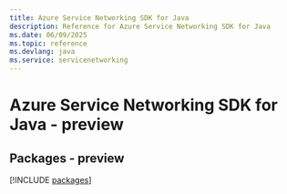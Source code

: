 ```yaml
---
title: Azure Service Networking SDK for Java
description: Reference for Azure Service Networking SDK for Java
ms.date: 06/09/2025
ms.topic: reference
ms.devlang: java
ms.service: servicenetworking
---
```

# Azure Service Networking SDK for Java - preview
## Packages - preview
[!INCLUDE [packages](service-networking-index.md)]